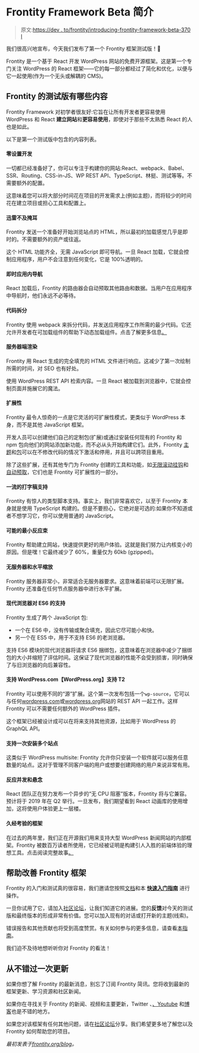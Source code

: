 # Frontity Framework Beta 简介

> 原文:[https://dev . to/frontity/introducing-frontity-framework-beta-370 l](https://dev.to/frontity/introducing-frontity-framework-beta-370l)

我们很高兴地宣布，今天我们发布了第一个 Frontity 框架测试版！🎉

Frontity 是一个基于 React 开发 WordPress 网站的免费开源框架。这是第一个专门关注 WordPress 的 React 框架——它的每一部分都经过了简化和优化，以便与它一起使用(作为一个无头或解耦的 CMS)。

## Frontity 的测试版有哪些内容

Frontity Framework 对初学者很友好:它旨在让所有开发者更容易使用 WordPress 和 React **建立网站**和**更容易使用**，即使对于那些不太熟悉 React 的人也是如此。

以下是第一个测试版中包含的内容列表。

#### [](#zero-setup-development)零设置开发

一切都已经准备好了，你可以专注于构建你的网站:React、webpack、Babel、SSR、Routing、CSS-in-JS、WP REST API、TypeScript、林挺、测试等等。不需要额外的配置。

这意味着您可以将大部分时间花在项目的开发需求上(例如主题)，而将较少的时间花在建立项目或担心工具和配置上。

#### [](#lightningfast-loading)迅雷不及掩耳

Frontity 发送一个准备好开始浏览站点的 HTML，所以最初的加载感觉几乎是即时的。不需要额外的资产或往返。

这个 HTML 功能齐全，无需 JavaScript 即可导航。一旦 React 加载，它就会控制应用程序，用户不会注意到任何变化，它是 100%透明的。

#### [](#instant-inapp-navigation)即时应用内导航

React 加载后，Frontity 的路由器会自动预取其他路由和数据。当用户在应用程序中导航时，他们永远不必等待。

#### [](#code-splitting)代码拆分

Frontity 使用 webpack 来拆分代码，并发送应用程序工作所需的最少代码。它还允许开发者在可加载组件的帮助下动态加载组件。点击了解更多信息[。](https://docs.frontity.org/learning-frontity/code-splitting)

#### [](#server-side-rendering)服务器端渲染

Frontity 用 React 生成的完全填充的 HTML 文件进行响应。这减少了第一次绘制所需的时间，对 SEO 也有好处。

使用 WordPress REST API 检索内容。一旦 React 被加载到浏览器中，它就会控制页面并施展它的魔法。

#### [](#extensibility)扩展性

Frontity 最令人惊奇的一点是它灵活的可扩展性模式，更类似于 WordPress 本身，而不是其他 JavaScript 框架。

开发人员可以创建他们自己的定制包(扩展)或通过安装任何现有的 Frontity 和 npm 包向他们的网站添加新功能，而不必从头开始构建它们。此外，Frontity [主题](https://api.frontity.org/frontity-themes)和[包](https://api.frontity.org/frontity-packages#official-frontity-packages)可以在不修改代码的情况下激活和停用，并且可以跨项目重用。

除了这些扩展，还有其他专门为 Frontity 创建的工具和功能，如[无限滚动挂钩](https://api.frontity.org/frontity-packages/collections-packages/hooks/infinite-scroll-hooks)和[自动预取](https://api.frontity.org/frontity-packages/collections-packages/components#auto-prefetch)，它们也是 Frontity 可扩展性的一部分。

#### [](#first-class-typescript-support)一流的打字稿支持

Frontity 有惊人的类型脚本支持。事实上，我们非常喜欢它，以至于 Frontity 本身就是使用 TypeScript 构建的。但是不要担心，它绝对是可选的:如果你不知道或者不想学习它，你可以使用普通的 JavaScript。

#### [](#smallest-react-bundle-possible)可能的最小反应束

Frontity 帮助建立网站，快速提供更好的用户体验。这就是我们努力让内核变小的原因。但是嘿！它最终减少了 60%，重量仅为 60kb (gzipped)。

#### [](#serverless-and-horizontal-scaling)无服务器和水平缩放

Frontity 服务器非常小，非常适合无服务器要求。这意味着前端可以无限扩展。Frontity 还准备在任何节点服务器中进行水平扩展。

#### [](#support-for-es6-in-modern-browsers)现代浏览器对 ES6 的支持

Frontity 生成了两个 JavaScript 包:

*   一个在 ES6 中，没有传输或聚合填充，因此它尽可能小和快。
*   另一个在 ES5 中，用于不支持 ES6 的老浏览器。

支持 ES6 模块的现代浏览器将请求 ES6 捆绑包，这意味着在浏览器中减少了捆绑包的大小并缩短了评估时间。这保证了现代浏览器的性能不会受到损害，同时确保了与旧浏览器的向后兼容性。

#### [](#support-for-wordpresscom-amp-wordpressorg)支持 WordPress.com【WordPress.org】支持 T2

Frontity 可以使用不同的“源”扩展。这个第一次发布包括一个`wp-source`，它可以与任何[wordpress.com](https://developer.wordpress.com/docs/api/)或[wordpress.org](https://developer.wordpress.org/rest-api/)网站的 REST API 一起工作。这样 Frontity 可以不需要任何额外的 WordPress 插件。

这个框架已经被设计成可以在将来支持其他资源，比如用于 WordPress 的 GraphQL API。

#### [](#support-for-multiple-sites-with-a-single-installation)支持一次安装多个站点

这类似于 WordPress multisite: Frontity 允许你只安装一个软件就可以服务任意数量的站点。这对于管理不同客户端的用户或想要创建网络的用户来说非常有用。

#### [](#react-concurrent-and-suspense)反应并发和悬念

React 团队正在努力发布一个异步的“无 CPU 阻塞”版本，Frontity 将与它兼容。预计将于 2019 年在 Q2 举行。一旦发布，我们期望看到 React 动画库的使用增加，这将使用户体验更上一层楼。

#### [](#battletested-framework)久经考验的框架

在过去的两年里，我们正在开源我们用来支持大型 WordPress 新闻网站的内部框架。Frontity 被数百万读者所使用，它已经被证明是构建引人入胜的前端体验的理想工具。点击阅读完整故事[。](https://frontity.org/about-us/)

## [](#help-improve-frontity-framework)帮助改善 Frontity 框架

Frontity 的入门和测试真的很容易，我们邀请您按照[文档](https://docs.frontity.org/)和本 **[快速入门指南](https://docs.frontity.org/getting-started/quick-start-guide)** 进行操作。

一旦你试用了它，请加入[社区论坛](https://community.frontity.org/)，让我们知道它的进展。您的**反馈**对今天的测试版和最终版本的形成非常有价值。您可以加入现有的对话或打开新的主题(线索)。

错误报告和其他贡献也将受到高度赞赏。有关如何参与的更多信息，请查看[本指南](https://docs.frontity.org/contributing/how-to-contribute)。

我们迫不及待地想听听你对 Frontity 的看法！

## [](#never-miss-an-update)从不错过一次更新

如果你想了解 Frontity 的最新消息，别忘了订阅 Frontity 简讯。您将收到最新的框架更新、学习资源和社区新闻。

如果你在寻找关于 Frontity 的新闻、视频和主要更新，Twitter 、[、Youtube](https://www.youtube.com/c/Frontity/) 和[博客](https://frontity.org/blog/)也是不错的地方。

如果您对该框架有任何其他问题，请在[社区论坛](https://community.frontity.org/)分享。我们希望更多地了解您以及 Frontity 如何帮助您的项目。

*最初发表于[frontity.org/blog](https://frontity.org/blog/introducing-frontity-framework-beta/?utm_source=dev.to&utm_medium=introducing-frontity-beta-post&utm_campaign=beta-launch)。*